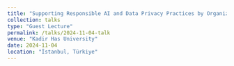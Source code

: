 ```yaml
---
title: "Supporting Responsible AI and Data Privacy Practices by Organizations"
collection: talks
type: "Guest Lecture"
permalink: /talks/2024-11-04-talk
venue: "Kadir Has University"
date: 2024-11-04
location: "İstanbul, Türkiye"
---
```

